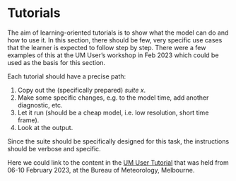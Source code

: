 # Tutorials
The aim of learning-oriented tutorials is to show what the model can do and how to use it. In this section, there should be few, very specific use cases that the learner is expected to follow step by step. There were a few examples of this at the UM User’s workshop in Feb 2023 which could be used as the basis for this section. 

Each tutorial should have a precise path: 

1. Copy out the (specifically prepared) *suite x*.
2. Make some specific changes, e.g. to the model time, add another diagnostic, etc. 
3. Let it run (should be a cheap model, i.e. low resolution, short time frame). 
4. Look at the output. 

Since the suite should be specifically designed for this task, the instructions should be verbose and specific. 

Here we could link to the content in the [UM User Tutorial](https://code.metoffice.gov.uk/trac/jumps/wiki/UMTutorial2023) that was held from 06-10 February 2023, at the Bureau of Meteorology, Melbourne.